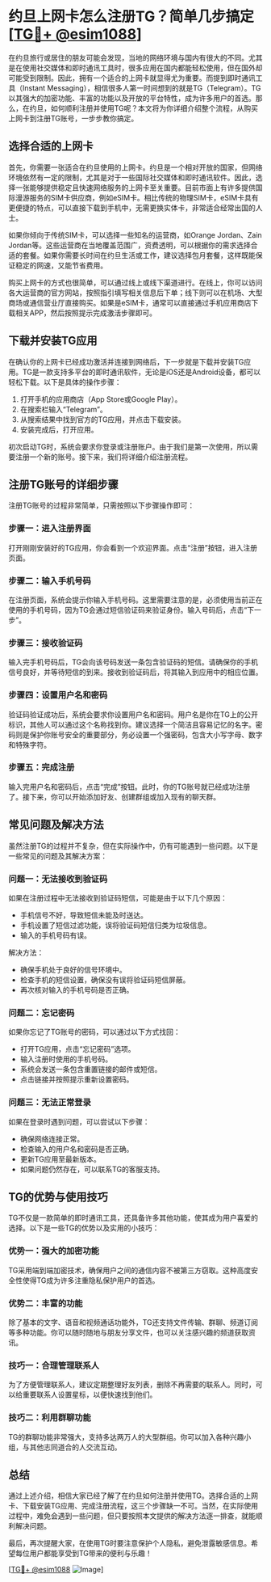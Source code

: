 # 约旦上网卡怎么注册TG？简单几步搞定[[TG💪+ @esim1088](https://t.me/s/esim1088)]

在约旦旅行或居住的朋友可能会发现，当地的网络环境与国内有很大的不同。尤其是在使用社交媒体和即时通讯工具时，很多应用在国内都能轻松使用，但在国外却可能受到限制。因此，拥有一个适合的上网卡就显得尤为重要。而提到即时通讯工具（Instant Messaging），相信很多人第一时间想到的就是TG（Telegram）。TG以其强大的加密功能、丰富的功能以及开放的平台特性，成为许多用户的首选。那么，在约旦，如何顺利注册并使用TG呢？本文将为你详细介绍整个流程，从购买上网卡到注册TG账号，一步步教你搞定。

## 选择合适的上网卡

首先，你需要一张适合在约旦使用的上网卡。约旦是一个相对开放的国家，但网络环境依然有一定的限制，尤其是对于一些国际社交媒体和即时通讯软件。因此，选择一张能够提供稳定且快速网络服务的上网卡至关重要。目前市面上有许多提供国际漫游服务的SIM卡供应商，例如eSIM卡。相比传统的物理SIM卡，eSIM卡具有更便捷的特点，可以直接下载到手机中，无需更换实体卡，非常适合经常出国的人士。

如果你倾向于传统SIM卡，可以选择一些知名的运营商，如Orange Jordan、Zain Jordan等。这些运营商在当地覆盖范围广，资费透明，可以根据你的需求选择合适的套餐。如果你需要长时间在约旦生活或工作，建议选择包月套餐，这样既能保证稳定的网速，又能节省费用。

购买上网卡的方式也很简单，可以通过线上或线下渠道进行。在线上，你可以访问各大运营商的官方网站，按照指引填写相关信息后下单；线下则可以在机场、大型商场或通信营业厅直接购买。如果是eSIM卡，通常可以直接通过手机应用商店下载相关APP，然后按照提示完成激活步骤即可。

## 下载并安装TG应用

在确认你的上网卡已经成功激活并连接到网络后，下一步就是下载并安装TG应用。TG是一款支持多平台的即时通讯软件，无论是iOS还是Android设备，都可以轻松下载。以下是具体的操作步骤：

1. 打开手机的应用商店（App Store或Google Play）。
2. 在搜索栏输入“Telegram”。
3. 从搜索结果中找到官方的TG应用，并点击下载安装。
4. 安装完成后，打开应用。

初次启动TG时，系统会要求你登录或注册账户。由于我们是第一次使用，所以需要注册一个新的账号。接下来，我们将详细介绍注册流程。

## 注册TG账号的详细步骤

注册TG账号的过程非常简单，只需按照以下步骤操作即可：

### 步骤一：进入注册界面

打开刚刚安装好的TG应用，你会看到一个欢迎界面。点击“注册”按钮，进入注册页面。

### 步骤二：输入手机号码

在注册页面，系统会提示你输入手机号码。这里需要注意的是，必须使用当前正在使用的手机号码，因为TG会通过短信验证码来验证身份。输入号码后，点击“下一步”。

### 步骤三：接收验证码

输入完手机号码后，TG会向该号码发送一条包含验证码的短信。请确保你的手机信号良好，并等待短信的到来。接收到验证码后，将其输入到应用中的相应位置。

### 步骤四：设置用户名和密码

验证码验证成功后，系统会要求你设置用户名和密码。用户名是你在TG上的公开标识，其他人可以通过这个名称找到你。建议选择一个简洁且容易记忆的名字。密码则是保护你账号安全的重要部分，务必设置一个强密码，包含大小写字母、数字和特殊字符。

### 步骤五：完成注册

输入完用户名和密码后，点击“完成”按钮。此时，你的TG账号就已经成功注册了。接下来，你可以开始添加好友、创建群组或加入现有的聊天群。

## 常见问题及解决方法

虽然注册TG的过程并不复杂，但在实际操作中，仍有可能遇到一些问题。以下是一些常见的问题及其解决方案：

### 问题一：无法接收到验证码

如果在注册过程中无法接收到验证码短信，可能是由于以下几个原因：
- 手机信号不好，导致短信未能及时送达。
- 手机设置了短信过滤功能，误将验证码短信归类为垃圾信息。
- 输入的手机号码有误。

解决方法：
- 确保手机处于良好的信号环境中。
- 检查手机的短信设置，确保没有误将验证码短信屏蔽。
- 再次核对输入的手机号码是否正确。

### 问题二：忘记密码

如果你忘记了TG账号的密码，可以通过以下方式找回：
- 打开TG应用，点击“忘记密码”选项。
- 输入注册时使用的手机号码。
- 系统会发送一条包含重置链接的邮件或短信。
- 点击链接并按照提示重新设置密码。

### 问题三：无法正常登录

如果在登录时遇到问题，可以尝试以下步骤：
- 确保网络连接正常。
- 检查输入的用户名和密码是否正确。
- 更新TG应用至最新版本。
- 如果问题仍然存在，可以联系TG的客服支持。

## TG的优势与使用技巧

TG不仅是一款简单的即时通讯工具，还具备许多其他功能，使其成为用户喜爱的选择。以下是一些TG的优势以及实用的小技巧：

### 优势一：强大的加密功能

TG采用端到端加密技术，确保用户之间的通信内容不被第三方窃取。这种高度安全性使得TG成为许多注重隐私保护用户的首选。

### 优势二：丰富的功能

除了基本的文字、语音和视频通话功能外，TG还支持文件传输、群聊、频道订阅等多种功能。你可以随时随地与朋友分享文件，也可以关注感兴趣的频道获取资讯。

### 技巧一：合理管理联系人

为了方便管理联系人，建议定期整理好友列表，删除不再需要的联系人。同时，可以给重要联系人设置星标，以便快速找到他们。

### 技巧二：利用群聊功能

TG的群聊功能非常强大，支持多达两万人的大型群组。你可以加入各种兴趣小组，与其他志同道合的人交流互动。

## 总结

通过上述介绍，相信大家已经了解了在约旦如何注册并使用TG。选择合适的上网卡、下载安装TG应用、完成注册流程，这三个步骤缺一不可。当然，在实际使用过程中，难免会遇到一些问题，但只要按照本文提供的解决方法逐一排查，就能顺利解决问题。

最后，再次提醒大家，在使用TG时要注意保护个人隐私，避免泄露敏感信息。希望每位用户都能享受到TG带来的便利与乐趣！

[[TG💪+ @esim1088](https://t.me/s/esim1088) ![Image](https://i.postimg.cc/4NQfJmqS/Snipaste-2025-05-13-00-14-12.png)]